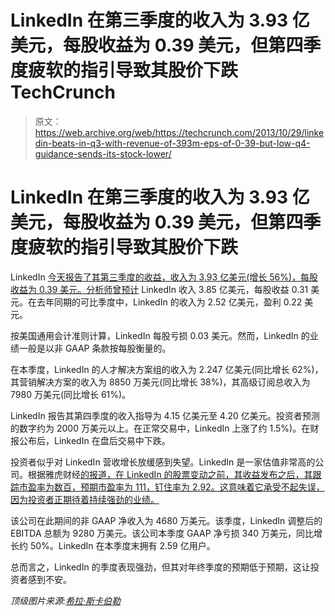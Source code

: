 # LinkedIn 在第三季度的收入为 3.93 亿美元，每股收益为 0.39 美元，但第四季度疲软的指引导致其股价下跌 TechCrunch

> 原文：<https://web.archive.org/web/https://techcrunch.com/2013/10/29/linkedin-beats-in-q3-with-revenue-of-393m-eps-of-0-39-but-low-q4-guidance-sends-its-stock-lower/>

# LinkedIn 在第三季度的收入为 3.93 亿美元，每股收益为 0.39 美元，但第四季度疲软的指引导致其股价下跌

LinkedIn [今天报告了其第三季度的收益，收入为 3.93 亿美元(增长 56%)，每股收益为 0.39 美元。分析师](https://web.archive.org/web/20221208005637/http://press.linkedin.com/News-Releases/319/LinkedIn-Announces-Third-Quarter-2013-Financial-Results)[曾预计](https://web.archive.org/web/20221208005637/https://www.google.com/finance?q=lnkd&ei=TwhwUuiJKeGuiQKpyQE) LinkedIn 收入 3.85 亿美元，每股收益 0.31 美元。在去年同期的可比季度中，LinkedIn 的收入为 2.52 亿美元，盈利 0.22 美元。

按美国通用会计准则计算，LinkedIn 每股亏损 0.03 美元。然而，LinkedIn 的业绩一般是以非 GAAP 条款按每股衡量的。

在本季度，LinkedIn 的人才解决方案组的收入为 2.247 亿美元(同比增长 62%)，其营销解决方案的收入为 8850 万美元(同比增长 38%)，其高级订阅总收入为 7980 万美元(同比增长 61%)。

LinkedIn 报告其第四季度的收入指导为 4.15 亿美元至 4.20 亿美元。投资者预测的数字约为 2000 万美元以上。在正常交易中，LinkedIn 上涨了约 1.5%)。在财报公布后，LinkedIn 在盘后交易中下跌。

投资者似乎对 LinkedIn 营收增长放缓感到失望。LinkedIn 是一家估值非常高的公司。根据雅虎财经[的报道，在 LinkedIn 的股票变动之前，其收益发布之后，其跟踪市盈率为数百，预期市盈率为 111，钉住率为 2.92。这意味着它承受不起失误，因为投资者正期待着持续强劲的业绩。](https://web.archive.org/web/20221208005637/http://finance.yahoo.com/q/ks?s=LNKD+Key+Statistics)

该公司在此期间的非 GAAP 净收入为 4680 万美元。该季度，LinkedIn 调整后的 EBITDA 总额为 9280 万美元。该公司本季度 GAAP 净亏损 340 万美元，同比增长约 50%。LinkedIn 在本季度末拥有 2.59 亿用户。

总而言之，LinkedIn 的季度表现强劲，但其对年终季度的预期低于预期，这让投资者感到不安。

*顶级图片来源:[希拉·斯卡伯勒](https://web.archive.org/web/20221208005637/http://www.flickr.com/photos/sheilascarborough/)*